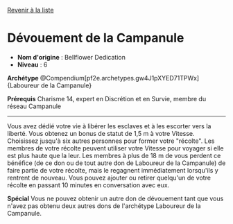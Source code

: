 [Revenir à la liste](..)

# Dévouement de la Campanule

 * **Nom d'origine** : Bellflower Dedication
 * **Niveau** : 6


<p><strong>Archétype</strong> @Compendium[pf2e.archetypes.gw4J1pXYED71TPWx]{Laboureur de la Campanule}</p>
<p><strong>Prérequis</strong> Charisme 14, expert en Discrétion et en Survie, membre du réseau Campanule</p>
<hr>
<p>Vous avez dédié votre vie à libérer les esclaves et à les escorter vers la liberté. Vous obtenez un bonus de statut de 1,5 m à votre Vitesse. Choisissez jusqu'à six autres personnes pour former votre "récolte". Les membres de votre récolte peuvent utiliser votre Vitesse pour voyager si elle est plus haute que la leur. Les membres à plus de 18 m de vous perdent ce bénéfice (de ce don ou de tout autre don de Laboureur de la Campanule) de faire partie de votre récolte, mais le regagnent immédiatement lorsqu'ils y rentrent de nouveau. Vous pouvez ajouter ou retirer quelqu'un de votre récolte en passant 10 minutes en conversation avec eux.</p>
<p><strong>Spécial</strong> Vous ne pouvez obtenir un autre don de dévouement tant que vous n'avez pas obtenu deux autres dons de l'archétype Laboureur de la Campanule.</p>